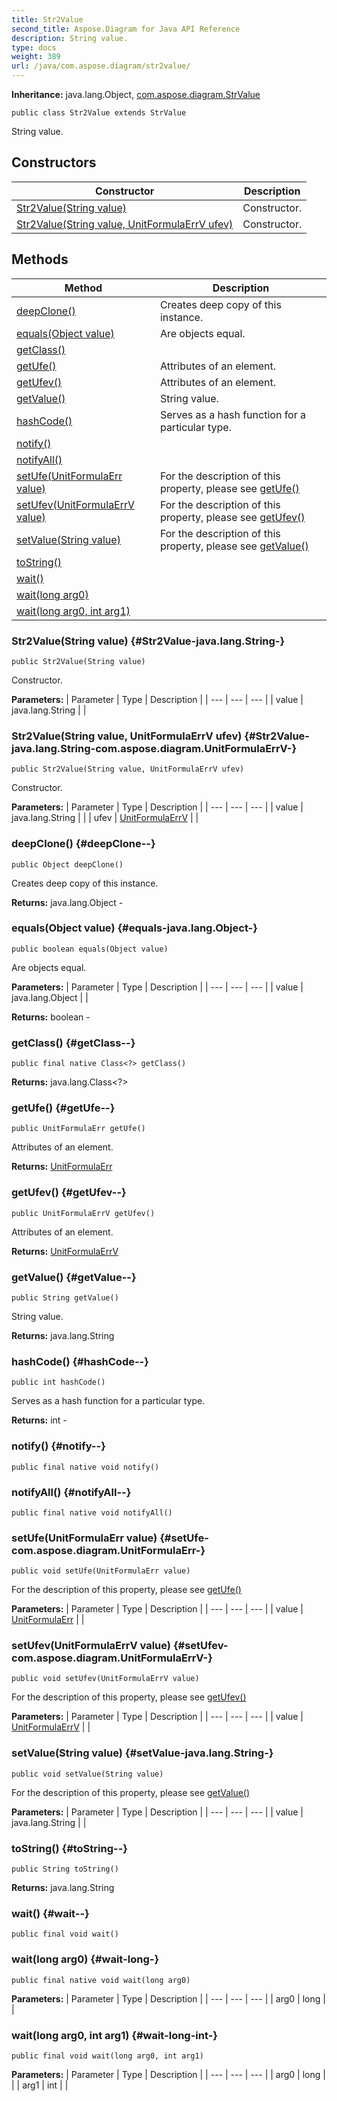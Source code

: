 ```yaml
---
title: Str2Value
second_title: Aspose.Diagram for Java API Reference
description: String value.
type: docs
weight: 389
url: /java/com.aspose.diagram/str2value/
---
```


**Inheritance:**
java.lang.Object, [com.aspose.diagram.StrValue](../../com.aspose.diagram/strvalue)
```
public class Str2Value extends StrValue
```

String value.
## Constructors

| Constructor | Description |
| --- | --- |
| [Str2Value(String value)](#Str2Value-java.lang.String-) | Constructor. |
| [Str2Value(String value, UnitFormulaErrV ufev)](#Str2Value-java.lang.String-com.aspose.diagram.UnitFormulaErrV-) | Constructor. |
## Methods

| Method | Description |
| --- | --- |
| [deepClone()](#deepClone--) | Creates deep copy of this instance. |
| [equals(Object value)](#equals-java.lang.Object-) | Are objects equal. |
| [getClass()](#getClass--) |  |
| [getUfe()](#getUfe--) | Attributes of an element. |
| [getUfev()](#getUfev--) | Attributes of an element. |
| [getValue()](#getValue--) | String value. |
| [hashCode()](#hashCode--) | Serves as a hash function for a particular type. |
| [notify()](#notify--) |  |
| [notifyAll()](#notifyAll--) |  |
| [setUfe(UnitFormulaErr value)](#setUfe-com.aspose.diagram.UnitFormulaErr-) | For the description of this property, please see [getUfe()](../../com.aspose.diagram/strvalue\#getUfe--) |
| [setUfev(UnitFormulaErrV value)](#setUfev-com.aspose.diagram.UnitFormulaErrV-) | For the description of this property, please see [getUfev()](../../com.aspose.diagram/str2value\#getUfev--) |
| [setValue(String value)](#setValue-java.lang.String-) | For the description of this property, please see [getValue()](../../com.aspose.diagram/strvalue\#getValue--) |
| [toString()](#toString--) |  |
| [wait()](#wait--) |  |
| [wait(long arg0)](#wait-long-) |  |
| [wait(long arg0, int arg1)](#wait-long-int-) |  |
### Str2Value(String value) {#Str2Value-java.lang.String-}
```
public Str2Value(String value)
```


Constructor.

**Parameters:**
| Parameter | Type | Description |
| --- | --- | --- |
| value | java.lang.String |  |

### Str2Value(String value, UnitFormulaErrV ufev) {#Str2Value-java.lang.String-com.aspose.diagram.UnitFormulaErrV-}
```
public Str2Value(String value, UnitFormulaErrV ufev)
```


Constructor.

**Parameters:**
| Parameter | Type | Description |
| --- | --- | --- |
| value | java.lang.String |  |
| ufev | [UnitFormulaErrV](../../com.aspose.diagram/unitformulaerrv) |  |

### deepClone() {#deepClone--}
```
public Object deepClone()
```


Creates deep copy of this instance.

**Returns:**
java.lang.Object - 
### equals(Object value) {#equals-java.lang.Object-}
```
public boolean equals(Object value)
```


Are objects equal.

**Parameters:**
| Parameter | Type | Description |
| --- | --- | --- |
| value | java.lang.Object |  |

**Returns:**
boolean - 
### getClass() {#getClass--}
```
public final native Class<?> getClass()
```




**Returns:**
java.lang.Class<?>
### getUfe() {#getUfe--}
```
public UnitFormulaErr getUfe()
```


Attributes of an element.

**Returns:**
[UnitFormulaErr](../../com.aspose.diagram/unitformulaerr)
### getUfev() {#getUfev--}
```
public UnitFormulaErrV getUfev()
```


Attributes of an element.

**Returns:**
[UnitFormulaErrV](../../com.aspose.diagram/unitformulaerrv)
### getValue() {#getValue--}
```
public String getValue()
```


String value.

**Returns:**
java.lang.String
### hashCode() {#hashCode--}
```
public int hashCode()
```


Serves as a hash function for a particular type.

**Returns:**
int - 
### notify() {#notify--}
```
public final native void notify()
```




### notifyAll() {#notifyAll--}
```
public final native void notifyAll()
```




### setUfe(UnitFormulaErr value) {#setUfe-com.aspose.diagram.UnitFormulaErr-}
```
public void setUfe(UnitFormulaErr value)
```


For the description of this property, please see [getUfe()](../../com.aspose.diagram/strvalue\#getUfe--)

**Parameters:**
| Parameter | Type | Description |
| --- | --- | --- |
| value | [UnitFormulaErr](../../com.aspose.diagram/unitformulaerr) |  |

### setUfev(UnitFormulaErrV value) {#setUfev-com.aspose.diagram.UnitFormulaErrV-}
```
public void setUfev(UnitFormulaErrV value)
```


For the description of this property, please see [getUfev()](../../com.aspose.diagram/str2value\#getUfev--)

**Parameters:**
| Parameter | Type | Description |
| --- | --- | --- |
| value | [UnitFormulaErrV](../../com.aspose.diagram/unitformulaerrv) |  |

### setValue(String value) {#setValue-java.lang.String-}
```
public void setValue(String value)
```


For the description of this property, please see [getValue()](../../com.aspose.diagram/strvalue\#getValue--)

**Parameters:**
| Parameter | Type | Description |
| --- | --- | --- |
| value | java.lang.String |  |

### toString() {#toString--}
```
public String toString()
```




**Returns:**
java.lang.String
### wait() {#wait--}
```
public final void wait()
```




### wait(long arg0) {#wait-long-}
```
public final native void wait(long arg0)
```




**Parameters:**
| Parameter | Type | Description |
| --- | --- | --- |
| arg0 | long |  |

### wait(long arg0, int arg1) {#wait-long-int-}
```
public final void wait(long arg0, int arg1)
```




**Parameters:**
| Parameter | Type | Description |
| --- | --- | --- |
| arg0 | long |  |
| arg1 | int |  |

